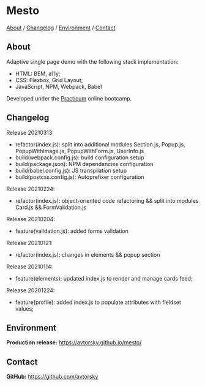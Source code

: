 # Mesto

[About](#about) /
[Changelog](#changelog) /
[Environment](#environment) /
[Contact](#contact)

## About
Adaptive single page demo with the following stack implementation:
* HTML: BEM, a11y;
* CSS: Flexbox, Grid Layout;
* JavaScript, NPM, Webpack, Babel

Developed under the [Practicum](https://practicum.yandex.com/web/) online bootcamp.

## Changelog
Release 20210313:
* refactor(index.js): split into additional modules Section.js, Popup.js, PopupWithImage.js, PopupWithForm.js, UserInfo.js
* build(webpack.config.js): build configuration setup
* build(package.json): NPM dependencies configuration
* build(babel.config.js): JS transpilation setup
* build(postcss.config.js): Autoprefixer configuration

Release 20210224:
* refactor(index.js): object-oriented code refactoring && split into modules Card.js && FormValidation.js

Release 20210204:
* feature(validation.js): added forms validation

Release 20210121:
* refactor(index.js): changes in elements && popup section

Release 20210114:
* feature(elements): updated index.js to render and manage cards feed;

Release 20201224:
* feature(profile): added index.js to populate attributes with fieldset values;


## Environment
__Production release:__ <a href="https://avtorsky.github.io/mesto/" target="_blank">https://avtorsky.github.io/mesto/</a>

## Contact
__GitHub:__ <a href="https://github.com/avtorsky" target="_blank">https://github.com/avtorsky</a>